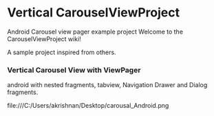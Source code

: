 # Vertical CarouselViewProject
Android Carousel view pager example project
Welcome to the CarouselViewProject wiki!

A sample project inspired from others. <h3>Vertical Carousel View with ViewPager </h3> android with nested fragments, tabview, Navigation Drawer and Dialog fragments.


file:///C:/Users/akrishnan/Desktop/carousal_Android.png
